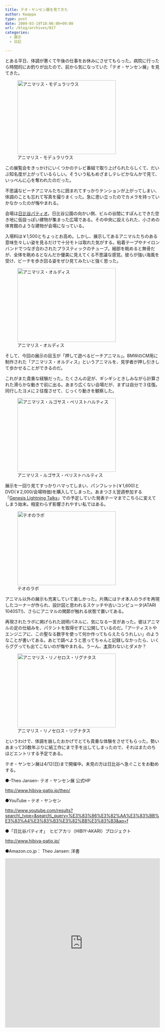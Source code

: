 ```yaml
---
title: テオ・ヤンセン展を見てきた
author: Kwappa
type: post
date: 2009-03-19T18:06:00+09:00
url: /blog/archives/817
categories:
  - 展示
  - 日記

---
```

とある平日、体調が悪くて午後の仕事をお休みにさせてもらった。病院に行ったら時間的にお釣りが出たので、前から気になっていた「テオ・ヤンセン展」を見てきた。
  
<figure id="attachment_818" aria-describedby="caption-attachment-818" style="width: 320px" class="wp-caption aligncenter"><img src="/blog/images/2009/03/09-03-19_0.jpg" alt="アニマリス・モデュラリウス" title="アニマリス・モデュラリウス" width="320" height="240" class="size-medium wp-image-818" /><figcaption id="caption-attachment-818" class="wp-caption-text">アニマリス・モデュラリウス</figcaption></figure>
  
この展覧会をきっかけにいくつかのテレビ番組で取り上げられたらしくて、だいぶ知名度が上がっているらしい。そういう私もめざましテレビかなんかで見て、いっぺんに心を奪われたのだった。
  
不思議なビーチアニマルたちに囲まれてすっかりテンションが上がってしまい、体調のことも忘れて写真を撮りまくった。急に思い立ったのでカメラを持っていかなかったのが悔やまれる。
  
<!--more-->


  
会場は<a href="http://www.hibiya-patio.jp/" target="_blank" rel="noopener noreferrer">日比谷パティオ</a>。日比谷公園の向かい側、ビルの谷間にすぽんとできた空き地に仮設っぽい建物が集まった広場である。その中央に設えられた、小さめの体育館のような建物が会場になっている。
  
入場料は￥1,500とちょっとお高め。しかし、展示してあるアニマルたちのある意味生々しい姿を見るだけで十分モトは取れた気がする。粘着テープやナイロンバンドでつなぎ合わされたプラスティックのチューブ。細部を眺めると無骨だが、全体を眺めるとなんだか優美に見えてくる不思議な感覚。彼らが強い海風を受け、ビーチを歩き回る姿をぜひ見てみたいと強く思った。
  
<figure id="attachment_819" aria-describedby="caption-attachment-819" style="width: 320px" class="wp-caption alignleft"><img src="/blog/images/2009/03/09-03-19_1.jpg" alt="アニマリス・オルディス" title="アニマリス・オルディス" width="320" height="240" class="size-medium wp-image-819" /><figcaption id="caption-attachment-819" class="wp-caption-text">アニマリス・オルディス</figcaption></figure>
  
そして、今回の展示の目玉が「押して遊べるビーチアニマル」。BMWのCM用に制作された「アニマリス・オルディス」というアニマルを、見学者が押し引きして歩かせることができるのだ。
  
これがまた貴重な経験だった。たくさんの足が、ギシギシときしみながら計算された滑らかな動きで前に出る。あまり広くない会場だが、まずは自分で３往復。同行したヨメに２往復させて、じっくり動きを観察した。<br style="clear:both;" />
  
<figure id="attachment_820" aria-describedby="caption-attachment-820" style="width: 320px" class="wp-caption alignright"><img src="/blog/images/2009/03/09-03-19_2.jpg" alt="アニマリス・ルゴサス・ペリストハルティス" title="アニマリス・ルゴサス・ペリストハルティス" width="320" height="240" class="size-medium wp-image-820" /><figcaption id="caption-attachment-820" class="wp-caption-text">アニマリス・ルゴサス・ペリストハルティス</figcaption></figure>
  
展示を一回り見てすっかりハマってしまい、パンフレット(￥1,600)とDVD(￥2,000/会場特価)を購入してしまった。あまつさえ翌週参加する「<a href="http://wiki.somethingnew2.com/lt/" target="_blank" rel="noopener noreferrer">Genesis Lightning Talks</a>」での予定していた発表テーマまでこちらに変えてしまう始末。相変わらず影響されやすい私ではある。<br style="clear:both;" />
  
<figure id="attachment_821" aria-describedby="caption-attachment-821" style="width: 320px" class="wp-caption alignleft"><img src="/blog/images/2009/03/09-03-19_4.jpg" alt="テオのラボ" title="テオのラボ" width="320" height="240" class="size-medium wp-image-821" /><figcaption id="caption-attachment-821" class="wp-caption-text">テオのラボ</figcaption></figure>
  
アニマル以外の展示も充実していて楽しかった。片隅にはテオ本人のラボを再現したコーナーが作られ、設計図と思われるスケッチや古いコンピュータ(ATARI 1040ST!)、さらにアニマルの関節が触れる状態で置いてある。<br style="clear:both;" />
  
再現されたラボに掲げられた説明パネルに、気になる一言があった。彼はアニマルの足の仕組みを、パテントを取得せずに公開しているのだ。「アーティストやエンジニアに、この聖なる数字を使って何か作ってもらえたらうれしい」のようなことが書いてある。あとで調べようと思ってちゃんと記録しなかったら、いくらググっても出てこないのが悔やまれる。うーん、<a href="http://www.amazon.co.jp/exec/obidos/ASIN/9064506302/bottomline02-22" target="_blank" rel="noopener noreferrer">本</a>買わないとダメか？
  
<figure id="attachment_824" aria-describedby="caption-attachment-824" style="width: 320px" class="wp-caption aligncenter"><img src="/blog/images/2009/03/09-03-19_3.jpg" alt="アニマリス・リノセロス・リグナタス" title="アニマリス・リノセロス・リグナタス" width="320" height="240" class="size-medium wp-image-824" /><figcaption id="caption-attachment-824" class="wp-caption-text">アニマリス・リノセロス・リグナタス</figcaption></figure>
  
というわけで、体調を崩したおかげでとても貴重な体験をさせてもらった。勢いあまって20数年ぶりに紙工作にまで手を出してしまったので、それはまたのちほどエントリする予定である。
  
テオ・ヤンセン展は4/12(日)まで開催中。未見の方は日比谷へ急ぐことをお勧めする。
  
●-Theo Jansen- テオ・ヤンセン展 公式HP
  
http://www.hibiya-patio.jp/theo/
  
●YouTube &#8211; テオ・ヤンセン
  
http://www.youtube.com/results?search\_type=&search\_query=%E3%83%86%E3%82%AA%E3%83%BB%E3%83%A4%E3%83%B3%E3%82%BB%E3%83%B3&aq=f
  
●「日比谷パティオ」　ヒビアカリ（HIBIY-AKARI）プロジェクト
  
http://www.hibiya-patio.jp/
  
●Amazon.co.jp： Theo Jansen: 洋書
  
<iframe title="Theo Jansen: The Great Pretender" type="text/html" width="580" height="550" frameborder="0" allowfullscreen style="max-width:100%" src="https://read.amazon.com.au/kp/card?preview=inline&#038;linkCode=kpd&#038;ref_=k4w_oembed_NIp38cWzGZirYd&#038;asin=9064506302&#038;tag=kpembed-20"></iframe>

